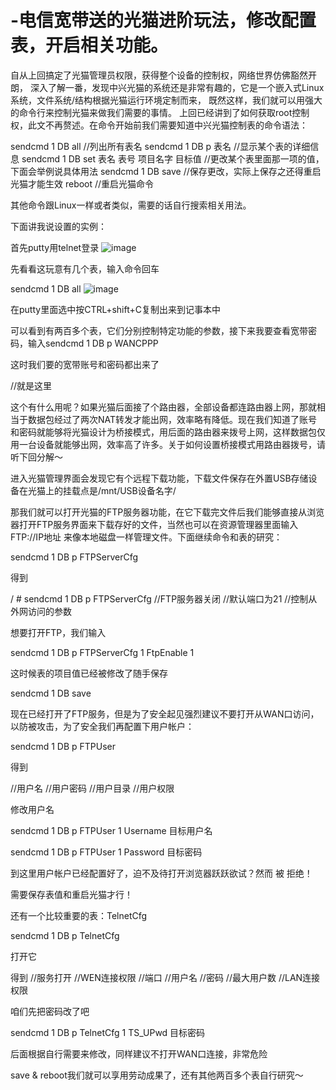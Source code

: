 # -电信宽带送的光猫进阶玩法，修改配置表，开启相关功能。

自从上回搞定了光猫管理员权限，获得整个设备的控制权，网络世界仿佛豁然开朗，
深入了解一番，发现中兴光猫的系统还是非常有趣的，它是一个嵌入式Linux系统，文件系统/结构根据光猫运行环境定制而来，
既然这样，我们就可以用强大的命令行来控制光猫来做我们需要的事情。
上回已经讲到了如何获取root控制权，此文不再赘述。在命令开始前我们需要知道中兴光猫控制表的命令语法：

sendcmd 1 DB all  //列出所有表名
sendcmd 1 DB p 表名  //显示某个表的详细信息
sendcmd 1 DB set 表名 表号 项目名字 目标值 //更改某个表里面那一项的值，下面会举例说具体用法
sendcmd 1 DB save  //保存更改，实际上保存之还得重启光猫才能生效
reboot //重启光猫命令

其他命令跟Linux一样或者类似，需要的话自行搜索相关用法。

下面讲我说设置的实例：

首先putty用telnet登录
![image](http://139.199.224.79/wp-content/uploads/2017/07/L1-300x190.jpg)



先看看这玩意有几个表，输入命令回车

sendcmd 1 DB all
![image](http://139.199.224.79/wp-content/uploads/2017/07/L2-300x192.jpg)


在putty里面选中按CTRL+shift+C复制出来到记事本中

可以看到有两百多个表，它们分别控制特定功能的参数，接下来我要查看宽带密码，输入sendcmd 1 DB p WANCPPP

这时我们要的宽带账号和密码都出来了

<Tbl name=”WANCPPP” RowCount=”1″>
<Row No=”0″>
<DM name=”ViewName” val=”IGD.WD1.WCD2.WCPPP1″/>
<DM name=”UserName” val=”0777*******”/>
<DM name=”Password” val=”89******”/>    //就是这里
<DM name=”ConnTrigger” val=”0″/>
<DM name=”AuthType” val=”0″/>
<DM name=”IdleTime” val=”1200″/>
<DM name=”AutoDisconnTime” val=”0″/>
<DM name=”WarnDisconnTime” val=”0″/>
<DM name=”MaxMRU” val=”1492″/>
<DM name=”MTU” val=”1492″/>
<DM name=”EchoTime” val=”30″/>
<DM name=”EchoRetry” val=”20″/>
<DM name=”PPPoEACName” val=””/>
<DM name=”PPPoEServiceName” val=””/>
<DM name=”EnableProxy” val=”0″/>
<DM name=”MaxUser” val=”4″/>
<DM name=”EnablePassThrough” val=”0″/>
<DM name=”PassThroughViewName” val=””/>
<DM name=”ValidWANRx” val=”0″/>
<DM name=”ValidLANTx” val=”1″/>
<DM name=”HostTrigger” val=”1″/>
<DM name=”TtyDialNum” val=””/>
<DM name=”TtyAPN” val=””/>
<DM name=”TtyPDPType” val=”0″/>
<DM name=”PPPEncapsType” val=”0″/>
<DM name=”EncapsID” val=””/>
<DM name=”GUATrigger” val=”0″/>
<DM name=”DNSv6Trigger” val=”0″/>
<DM name=”PrefixTrigger” val=”0″/>
<DM name=”AFTRTrigger” val=”0″/>
</Row>
</Tbl>

这个有什么用呢？如果光猫后面接了个路由器，全部设备都连路由器上网，那就相当于数据包经过了两次NAT转发才能出网，效率略有降低。现在我们知道了账号和密码就能够将光猫设计为桥接模式，用后面的路由器来拨号上网，这样数据包仅用一台设备就能够出网，效率高了许多。关于如何设置桥接模式用路由器拨号，请听下回分解～

进入光猫管理界面会发现它有个远程下载功能，下载文件保存在外置USB存储设备在光猫上的挂载点是/mnt/USB设备名字/

那我们就可以打开光猫的FTP服务器功能，在它下载完文件后我们能够直接从浏览器打开FTP服务界面来下载存好的文件，当然也可以在资源管理器里面输入FTP://IP地址  来像本地磁盘一样管理文件。下面继续命令和表的研究：

sendcmd 1 DB p FTPServerCfg

得到

/ # sendcmd 1 DB p FTPServerCfg
<Tbl name=”FTPServerCfg” RowCount=”1″>
<Row No=”0″>
<DM name=”FtpEnable” val=”0″/>  //FTP服务器关闭
<DM name=”ServerPort” val=”21″/> //默认端口为21
<DM name=”WanIfEnable” val=”0″/> //控制从外网访问的参数
<DM name=”FtpAnon” val=”0″/>
<DM name=”WanID0″ val=””/>
<DM name=”WanID1″ val=””/>
<DM name=”WanID2″ val=””/>
<DM name=”WanID3″ val=””/>
<DM name=”WanID4″ val=””/>
<DM name=”WanID5″ val=””/>
<DM name=”WanID6″ val=””/>
<DM name=”WanID7″ val=””/>
<DM name=”MaxClient” val=”5″/>
<DM name=”MaxPerIp” val=”5″/>
<DM name=”MaxRate” val=”250000″/>
</Row>
</Tbl>

想要打开FTP，我们输入

sendcmd 1 DB p FTPServerCfg 1 FtpEnable 1

这时候表的项目值已经被修改了随手保存

sendcmd 1 DB save

现在已经打开了FTP服务，但是为了安全起见强烈建议不要打开从WAN口访问，以防被攻击，为了安全我们再配置下用户帐户：

sendcmd 1 DB p FTPUser

得到

<Tbl name=”FTPUser” RowCount=”8″>
<Row No=”0″>
<DM name=”ViewName” val=”IGD.FTPUSER0″/>
<DM name=”Username” val=”admin”/> //用户名
<DM name=”Password” val=”admin”/> //用户密码
<DM name=”Location” val=”/”/>             //用户目录
<DM name=”UserRight” val=”3″/>         //用户权限
</Row>
<Row No=”1″>
<DM name=”ViewName” val=””/>
<DM name=”Username” val=””/>
<DM name=”Password” val=””/>
<DM name=”Location” val=””/>
<DM name=”UserRight” val=”0″/>
</Row>
<Row No=”2″>
<DM name=”ViewName” val=””/>
<DM name=”Username” val=””/>
<DM name=”Password” val=””/>
<DM name=”Location” val=””/>
<DM name=”UserRight” val=”0″/>
</Row>
<Row No=”3″>
<DM name=”ViewName” val=””/>
<DM name=”Username” val=””/>
<DM name=”Password” val=””/>
<DM name=”Location” val=””/>
<DM name=”UserRight” val=”0″/>
</Row>
<Row No=”4″>
<DM name=”ViewName” val=””/>
<DM name=”Username” val=””/>
<DM name=”Password” val=””/>
<DM name=”Location” val=””/>
<DM name=”UserRight” val=”0″/>
</Row>
<Row No=”5″>
<DM name=”ViewName” val=””/>
<DM name=”Username” val=””/>
<DM name=”Password” val=””/>
<DM name=”Location” val=””/>
<DM name=”UserRight” val=”0″/>
</Row>
<Row No=”6″>
<DM name=”ViewName” val=””/>
<DM name=”Username” val=””/>
<DM name=”Password” val=””/>
<DM name=”Location” val=””/>
<DM name=”UserRight” val=”0″/>
</Row>
<Row No=”7″>
<DM name=”ViewName” val=””/>
<DM name=”Username” val=””/>
<DM name=”Password” val=””/>
<DM name=”Location” val=””/>
<DM name=”UserRight” val=”0″/>
</Row>
</Tbl>

修改用户名

sendcmd 1 DB p FTPUser 1 Username 目标用户名

sendcmd 1 DB p FTPUser 1 Password 目标密码

到这里用户帐户已经配置好了，迫不及待打开浏览器跃跃欲试？然而 被 拒绝！

需要保存表值和重启光猫才行！

还有一个比较重要的表：TelnetCfg

sendcmd 1 DB p TelnetCfg

打开它

得到<Tbl name=”TelnetCfg” RowCount=”1″>
<Row No=”0″>
<DM name=”TS_Enable” val=”1″/> //服务打开
<DM name=”Wan_Enable” val=”0″/> //WEN连接权限
<DM name=”Lan_Enable” val=”0″/>
<DM name=”TS_Port” val=”23″/>      //端口
<DM name=”TS_UName” val=”root”/>  //用户名
<DM name=”TS_UPwd” val=”Zte521″/> //密码
<DM name=”Max_Con_Num” val=”5″/> //最大用户数
<DM name=”ProcType” val=”0″/>
<DM name=”Lan_EnableAfterOlt” val=”1″/> //LAN连接权限
<DM name=”WanWebLinkToTS” val=”1″/>
</Row>
</Tbl>

咱们先把密码改了吧

sendcmd 1 DB p TelnetCfg 1 TS_UPwd 目标密码

后面根据自行需要来修改，同样建议不打开WAN口连接，非常危险

save & reboot我们就可以享用劳动成果了，还有其他两百多个表自行研究～
